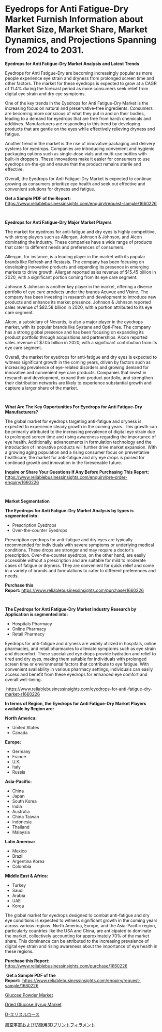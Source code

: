 <p><h1>Eyedrops for Anti Fatigue-Dry Market Furnish Information about Market Size, Market Share, Market Dynamics, and Projections Spanning from 2024 to 2031.</h1></p><p><strong>Eyedrops for Anti Fatigue-Dry Market Analysis and Latest Trends</strong></p>
<p><p>Eyedrops for Anti Fatigue-Dry are becoming increasingly popular as more people experience eye strain and dryness from prolonged screen time and other factors. The market for these eyedrops is expected to grow at a CAGR of 11.4% during the forecast period as more consumers seek relief from digital eye strain and dry eye symptoms.</p><p>One of the key trends in the Eyedrops for Anti Fatigue-Dry Market is the increasing focus on natural and preservative-free ingredients. Consumers are becoming more conscious of what they put in and on their bodies, leading to a demand for eyedrops that are free from harsh chemicals and additives. Manufacturers are responding to this trend by developing products that are gentle on the eyes while effectively relieving dryness and fatigue.</p><p>Another trend in the market is the rise of innovative packaging and delivery systems for eyedrops. Companies are introducing convenient and hygienic packaging options such as single-dose vials and multi-use bottles with built-in droppers. These innovations make it easier for consumers to use eyedrops on-the-go and ensure that the product remains sterile and effective.</p><p>Overall, the Eyedrops for Anti Fatigue-Dry Market is expected to continue growing as consumers prioritize eye health and seek out effective and convenient solutions for dryness and fatigue.</p></p>
<p><strong>Get a Sample PDF of the Report:&nbsp;</strong> <a href="https://www.reliablebusinessinsights.com/enquiry/request-sample/1660226">https://www.reliablebusinessinsights.com/enquiry/request-sample/1660226</a></p>
<p>&nbsp;</p>
<p><strong>Eyedrops for Anti Fatigue-Dry Major Market Players</strong></p>
<p><p>The market for eyedrops for anti-fatigue and dry eyes is highly competitive, with strong players such as Allergan, Johnson & Johnson, and Alcon dominating the industry. These companies have a wide range of products that cater to different needs and preferences of consumers. </p><p>Allergan, for instance, is a leading player in the market with its popular brands like Refresh and Restasis. The company has been focusing on developing innovative products and expanding its presence in emerging markets to drive growth. Allergan reported sales revenue of $15.45 billion in 2020, with a significant portion coming from its eye care segment.</p><p>Johnson & Johnson is another key player in the market, offering a diverse portfolio of eye care products under the brands Acuvue and Visine. The company has been investing in research and development to introduce new products and enhance its market presence. Johnson & Johnson reported sales revenue of $82.58 billion in 2020, with a portion attributed to its eye care segment.</p><p>Alcon, a subsidiary of Novartis, is also a major player in the eyedrops market, with its popular brands like Systane and Opti-Free. The company has a strong global presence and has been focusing on expanding its product portfolio through acquisitions and partnerships. Alcon reported sales revenue of $7.05 billion in 2020, with a significant contribution from its eye care segment.</p><p>Overall, the market for eyedrops for anti-fatigue and dry eyes is expected to witness significant growth in the coming years, driven by factors such as increasing prevalence of eye-related disorders and growing demand for innovative and convenient eye care products. Companies that invest in research and development, expand their product portfolio, and strengthen their distribution networks are likely to experience substantial growth and capture a larger share of the market.</p></p>
<p>&nbsp;</p>
<p><strong>What Are The Key Opportunities For Eyedrops for Anti Fatigue-Dry Manufacturers?</strong></p>
<p><p>The global market for eyedrops targeting anti-fatigue and dryness is expected to experience steady growth in the coming years. This growth can be primarily attributed to the increasing prevalence of digital eye strain due to prolonged screen time and rising awareness regarding the importance of eye health. Additionally, advancements in formulation technology and the introduction of innovative products will further drive market expansion. With a growing aging population and a rising consumer focus on preventative healthcare, the market for anti-fatigue and dry eye drops is poised for continued growth and innovation in the foreseeable future.</p></p>
<p><strong>Inquire or Share Your Questions If Any Before Purchasing This Report:</strong> <a href="https://www.reliablebusinessinsights.com/enquiry/pre-order-enquiry/1660226">https://www.reliablebusinessinsights.com/enquiry/pre-order-enquiry/1660226</a></p>
<p>&nbsp;</p>
<p><strong>Market Segmentation</strong></p>
<p><strong>The Eyedrops for Anti Fatigue-Dry Market Analysis by types is segmented into:</strong></p>
<p><ul><li>Prescription Eyedrops</li><li>Over-the-counter Eyedrops</li></ul></p>
<p><p>Prescription eyedrops for anti-fatigue and dry eyes are typically recommended for individuals with severe symptoms or underlying medical conditions. These drops are stronger and may require a doctor's prescription. Over-the-counter eyedrops, on the other hand, are easily accessible without a prescription and are suitable for mild to moderate cases of fatigue or dryness. They are convenient for quick relief and come in a variety of brands and formulations to cater to different preferences and needs.</p></p>
<p><strong>Purchase this Report:&nbsp;</strong><a href="https://www.reliablebusinessinsights.com/purchase/1660226">https://www.reliablebusinessinsights.com/purchase/1660226</a></p>
<p>&nbsp;</p>
<p><strong>The Eyedrops for Anti Fatigue-Dry Market Industry Research by Application is segmented into:</strong></p>
<p><ul><li>Hospitals Pharmacy</li><li>Online Pharmacy</li><li>Retail Pharmacy</li></ul></p>
<p><p>Eyedrops for anti-fatigue and dryness are widely utilized in hospitals, online pharmacies, and retail pharmacies to alleviate symptoms such as eye strain and discomfort. These specialized eye drops provide hydration and relief to tired and dry eyes, making them suitable for individuals with prolonged screen time or environmental factors that contribute to eye fatigue. With convenient availability in various pharmacy settings, individuals can easily access and benefit from these eyedrops for enhanced eye comfort and overall well-being.</p></p>
<p><a href="https://www.reliablebusinessinsights.com/eyedrops-for-anti-fatigue-dry-market-r1660226">&nbsp;https://www.reliablebusinessinsights.com/eyedrops-for-anti-fatigue-dry-market-r1660226</a></p>
<p><strong>In terms of Region, the Eyedrops for Anti Fatigue-Dry Market Players available by Region are:</strong></p>
<p>
    <p> <strong> North America: </strong>
        <ul>
            <li>United States</li>
            <li>Canada</li>
        </ul>
        </p> 
    <p> <strong> Europe: </strong>
        <ul>
            <li>Germany</li>
            <li>France</li>
            <li>U.K.</li>
            <li>Italy</li>
            <li>Russia</li>
        </ul>
        </p> 
    <p> <strong> Asia-Pacific: </strong>
        <ul>
            <li>China</li>
            <li>Japan</li>
            <li>South Korea</li>
            <li>India</li>
            <li>Australia</li>
            <li>China Taiwan</li>
            <li>Indonesia</li>
            <li>Thailand</li>
            <li>Malaysia</li>
        </ul>
        </p> 
    <p> <strong> Latin America: </strong>
        <ul>
            <li>Mexico</li>
            <li>Brazil</li>
            <li>Argentina Korea</li>
            <li>Colombia</li>
        </ul>
        </p> 
    <p> <strong> Middle East & Africa: </strong>
        <ul>
            <li>Turkey</li>
            <li>Saudi</li>
            <li>Arabia</li>
            <li>UAE</li>
            <li>Korea</li>
        </ul>
    </p>
    </p>
<p><p>The global market for eyedrops designed to combat anti-fatigue and dry eye conditions is expected to witness significant growth in the coming years across various regions. North America, Europe, and the Asia-Pacific region, particularly countries like the USA and China, are anticipated to dominate the market, collectively accounting for approximately 70% of the market share. This dominance can be attributed to the increasing prevalence of digital eye strain and rising awareness about the importance of eye health in these regions.</p></p>
<p><strong>Purchase this Report: </strong><a href="https://www.reliablebusinessinsights.com/purchase/1660226">https://www.reliablebusinessinsights.com/purchase/1660226</a></p>
<p>&nbsp;<strong>Get a Sample PDF of the Report:&nbsp;&nbsp;</strong><a href="https://www.reliablebusinessinsights.com/enquiry/request-sample/1660226">https://www.reliablebusinessinsights.com/enquiry/request-sample/1660226</a></p>
<p><strong></strong></p>
<p><p><a href="https://github.com/arionmp/Market-Research-Report-List-3/blob/main/glucose-powder-market.md">Glucose Powder Market</a></p><p><a href="https://github.com/SheilaBruen2023/Market-Research-Report-List-1/blob/main/dried-glucose-syrup-market.md">Dried Glucose Syrup Market</a></p><p><a href="https://github.com/JoanaNitzsche/Market-Research-Report-List-1/blob/main/7452816117969.md">D-エリスルロース</a></p><p><a href="https://github.com/KaliMetz2023/Market-Research-Report-List-1/blob/main/6994950117970.md">航空宇宙および防衛用3Dプリントフィラメント</a></p></p>